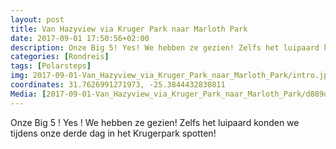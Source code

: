 ```yaml
---
layout: post
title: Van Hazyview via Kruger Park naar Marloth Park
date: 2017-09-01 17:50:56+02:00
description: Onze Big 5! Yes! We hebben ze gezien! Zelfs het luipaard konden we tijdens onze derde dag in het Krugerpark spotten! 
categories: [Rondreis]
tags: [Polarsteps]
img: 2017-09-01-Van_Hazyview_via_Kruger_Park_naar_Marloth_Park/intro.jpg
coordinates: 31.7626991271973, -25.3844432830811
Media: [2017-09-01-Van_Hazyview_via_Kruger_Park_naar_Marloth_Park/d889d4b4-6aa7-488e-9344-0ee56f7cf897_large_image.jpg, 2017-09-01-Van_Hazyview_via_Kruger_Park_naar_Marloth_Park/bcd4a72d-bbd7-4aaf-a3ba-f33537b5e867_large_image.jpg, 2017-09-01-Van_Hazyview_via_Kruger_Park_naar_Marloth_Park/d636da5f-73a7-400b-b704-28449138601c_large_image.jpg, 2017-09-01-Van_Hazyview_via_Kruger_Park_naar_Marloth_Park/f8f76bbb-6eee-4c22-8469-95aed04581ab_large_image.jpg, 2017-09-01-Van_Hazyview_via_Kruger_Park_naar_Marloth_Park/ff939605-b4c7-4abb-b35f-ae9ee638f18a_large_image.jpg, 2017-09-01-Van_Hazyview_via_Kruger_Park_naar_Marloth_Park/8a479e0b-4f11-4e64-8cd8-62ba5f62b8ad_large_image.jpg, 2017-09-01-Van_Hazyview_via_Kruger_Park_naar_Marloth_Park/6e09956b-fde0-43ed-a871-93368edf750a_large_image.jpg]
---
```

Onze Big 5 ! 
Yes ! We hebben ze gezien! Zelfs het luipaard konden we tijdens onze derde dag in het Krugerpark spotten!